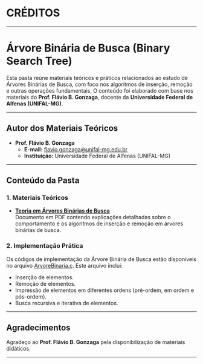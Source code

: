 # CRÉDITOS
---

# Árvore Binária de Busca (Binary Search Tree)  

Esta pasta reúne materiais teóricos e práticos relacionados ao estudo de Árvores Binárias de Busca, com foco nos algoritmos de inserção, remoção e outras operações fundamentais. O conteúdo foi elaborado com base nos materiais do **Prof. Flávio B. Gonzaga**, docente da **Universidade Federal de Alfenas (UNIFAL-MG)**.  

---

## Autor dos Materiais Teóricos  

- **Prof. Flávio B. Gonzaga**  
  - **E-mail:** [flavio.gonzaga@unifal-mg.edu.br](mailto:flavio.gonzaga@unifal-mg.edu.br)  
  - **Instituição:** Universidade Federal de Alfenas (UNIFAL-MG)  

---

## Conteúdo da Pasta  

### 1. Materiais Teóricos  

- **[Teoria em Árvores Binárias de Busca](./ÁrvoreBinária.pdf)**  
  Documento em PDF contendo explicações detalhadas sobre o comportamento e os algoritmos de inserção e remoção em árvores binárias de busca.  

### 2. Implementação Prática  

Os códigos de implementação da Árvore Binária de Busca estão disponíveis no arquivo [ArvoreBinaria.c](./ArvoreBinaria.c). Este arquivo inclui:  
- Inserção de elementos.  
- Remoção de elementos.  
- Impressão de elementos em diferentes ordens (pré-ordem, em ordem e pós-ordem).  
- Busca recursiva e iterativa de elementos.  

---

## Agradecimentos  

Agradeço ao **Prof. Flávio B. Gonzaga** pela disponibilização de materiais didáticos.

---  
